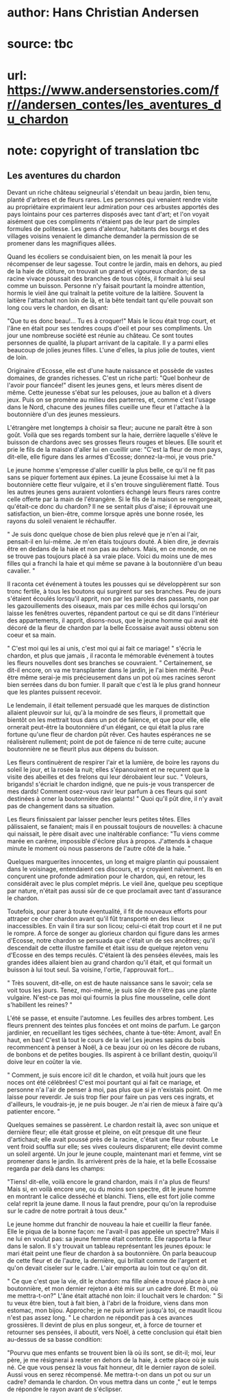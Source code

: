 # author: Hans Christian Andersen
# source: tbc
# url: https://www.andersenstories.com/fr//andersen_contes/les_aventures_du_chardon
# note: copyright of translation tbc

## Les aventures du chardon 

Devant un riche château seigneurial s'étendait un beau jardin, bien
tenu, planté d'arbres et de fleurs rares. Les personnes qui venaient
rendre visite au propriétaire exprimaient leur admiration pour ces
arbustes apportés des pays lointains pour ces parterres disposés avec
tant d'art; et l'on voyait aisément que ces compliments n'étaient pas
de leur part de simples formules de politesse. Les gens d'alentour,
habitants des bourgs et des villages voisins venaient le dimanche
demander la permission de se promener dans les magnifiques allées.

Quand les écoliers se conduisaient bien, on les menait là pour les
récompenser de leur sagesse. Tout contre le jardin, mais en dehors, au
pied de la haie de clôture, on trouvait un grand et vigoureux chardon;
de sa racine vivace poussait des branches de tous côtés, il formait à
lui seul comme un buisson. Personne n'y faisait pourtant la moindre
attention, hormis le vieil âne qui traînait la petite voiture de la
laitière. Souvent la laitière l'attachait non loin de là, et la bête
tendait tant qu'elle pouvait son long cou vers le chardon, en disant:

"Que tu es donc beau!... Tu es à croquer!" Mais le licou était trop
court, et l'âne en était pour ses tendres coups d'oeil et pour ses
compliments. Un jour une nombreuse société est réunie au château. Ce
sont toutes personnes de qualité, la plupart arrivant de la capitale. Il
y a parmi elles beaucoup de jolies jeunes filles. L'une d'elles, la
plus jolie de toutes, vient de loin.

Originaire d'Ecosse, elle est d'une haute naissance et possède de
vastes domaines, de grandes richesses. C'est un riche parti: "Quel
bonheur de l'avoir pour fiancée!" disent les jeunes gens, et leurs
mères disent de même. Cette jeunesse s'ébat sur les pelouses, joue au
ballon et à divers jeux. Puis on se promène au milieu des parterres, et,
comme c'est l'usage dans le Nord, chacune des jeunes filles cueille
une fleur et l'attache à la boutonnière d'un des jeunes messieurs.

L'étrangère met longtemps à choisir sa fleur; aucune ne paraît être à
son goût. Voilà que ses regards tombent sur la haie, derrière laquelle
s'élève le buisson de chardons avec ses grosses fleurs rouges et
bleues. Elle sourit et prie le fils de la maison d'aller lui en
cueillir une: "C'est la fleur de mon pays, dit-elle, elle figure dans
les armes d'Ecosse; donnez-la-moi, je vous prie."

Le jeune homme s'empresse d'aller cueillir la plus belle, ce qu'il ne
fit pas sans se piquer fortement aux épines. La jeune Ecossaise lui met
à la boutonnière cette fleur vulgaire, et il s'en trouve singulièrement
flatté. Tous les autres jeunes gens auraient volontiers échangé leurs
fleurs rares contre celle offerte par la main de l'étrangère. Si le
fils de la maison se rengorgeait, qu'était-ce donc du chardon? Il ne se
sentait plus d'aise; il éprouvait une satisfaction, un bien-être, comme
lorsque après une bonne rosée, les rayons du soleil venaient le
réchauffer.

" Je suis donc quelque chose de bien plus relevé que je n'en ai
l'air, pensait-il en lui-même. Je m'en étais toujours douté. A bien
dire, je devrais être en dedans de la haie et non pas au dehors. Mais,
en ce monde, on ne se trouve pas toujours placé à sa vraie place. Voici
du moins une de mes filles qui a franchi la haie et qui même se pavane à
la boutonnière d'un beau cavalier. "

Il raconta cet événement à toutes les pousses qui se développèrent sur
son tronc fertile, à tous les boutons qui surgirent sur ses branches.
Peu de jours s'étaient écoulés lorsqu'il apprit, non par les paroles
des passants, non par les gazouillements des oiseaux, mais par ces mille
échos qui lorsqu'on laisse les fenêtres ouvertes, répandent partout ce
qui se dit dans l'intérieur des appartements, il apprit, disons-nous,
que le jeune homme qui avait été décoré de la fleur de chardon par la
belle Ecossaise avait aussi obtenu son coeur et sa main.

" C'est moi qui les ai unis, c'est moi qui ai fait ce mariage! "
s'écria le chardon, et plus que jamais , il raconta le mémorable
événement à toutes les fleurs nouvelles dont ses branches se couvraient.
" Certainement, se dit-il encore, on va me transplanter dans le jardin,
je l'ai bien mérité. Peut-être même serai-je mis précieusement dans un
pot où mes racines seront bien serrées dans du bon fumier. Il paraît que
c'est là le plus grand honneur que les plantes puissent recevoir.

Le lendemain, il était tellement persuadé que les marques de distinction
allaient pleuvoir sur lui, qu'à la moindre de ses fleurs, il promettait
que bientôt on les mettrait tous dans un pot de faïence, et que pour
elle, elle ornerait peut-être la boutonnière d'un élégant, ce qui était
la plus rare fortune qu'une fleur de chardon pût rêver. Ces hautes
espérances ne se réalisèrent nullement; point de pot de faïence ni de
terre cuite; aucune boutonnière ne se fleurit plus aux dépens du
buisson.

Les fleurs continuèrent de respirer l'air et la lumière, de boire les
rayons du soleil le jour, et la rosée la nuit; elles s'épanouirent et
ne reçurent que la visite des abeilles et des frelons qui leur
dérobaient leur suc. " Voleurs, brigands! s'écriait le chardon
indigné, que ne puis-je vous transpercer de mes dards! Comment osez-vous
ravir leur parfum à ces fleurs qui sont destinées à orner la boutonnière
des galants! " Quoi qu'il pût dire, il n'y avait pas de changement
dans sa situation.

Les fleurs finissaient par laisser pencher leurs petites têtes. Elles
pâlissaient, se fanaient; mais il en poussait toujours de nouvelles: à
chacune qui naissait, le père disait avec une inaltérable confiance:
"Tu viens comme marée en carême, impossible d'éclore plus à propos.
J'attends à chaque minute le moment où nous passerons de l'autre côté
de la haie. "

Quelques marguerites innocentes, un long et maigre plantin qui
poussaient dans le voisinage, entendaient ces discours, et y croyaient
naïvement. Ils en conçurent une profonde admiration pour le chardon,
qui, en retour, les considérait avec le plus complet mépris. Le vieil
âne, quelque peu sceptique par nature, n'était pas aussi sûr de ce que
proclamait avec tant d'assurance le chardon.

Toutefois, pour parer à toute éventualité, il fit de nouveaux efforts
pour attraper ce cher chardon avant qu'il fût transporté en des lieux
inaccessibles. En vain il tira sur son licou; celui-ci était trop court
et il ne put le rompre. A force de songer au glorieux chardon qui figure
dans les armes d'Ecosse, notre chardon se persuada que c'était un de
ses ancêtres; qu'il descendait de cette illustre famille et était issu
de quelque rejeton venu d'Ecosse en des temps reculés. C'étaient là
des pensées élevées, mais les grandes idées allaient bien au grand
chardon qu'il était, et qui formait un buisson à lui tout seul. Sa
voisine, l'ortie, l'approuvait fort...

" Très souvent, dit-elle, on est de haute naissance sans le savoir;
cela se voit tous les jours. Tenez, moi-même, je suis sûre de n'être
pas une plante vulgaire. N'est-ce pas moi qui fournis la plus fine
mousseline, celle dont s'habillent les reines? "

L'été se passe, et ensuite l'automne. Les feuilles des arbres tombent.
Les fleurs prennent des teintes plus foncées et ont moins de parfum. Le
garçon jardinier, en recueillant les tiges séchées, chante à tue-tête:
Amont, aval! En haut, en bas! C'est là tout le cours de la vie! Les
jeunes sapins du bois recommencent à penser à Noël, à ce beau jour où on
les décore de rubans, de bonbons et de petites bougies. Ils aspirent à
ce brillant destin, quoiqu'il doive leur en coûter la vie.

" Comment, je suis encore ici! dit le chardon, et voilà huit jours que
les noces ont été célébrées! C'est moi pourtant qui ai fait ce mariage,
et personne n'a l'air de penser à moi, pas plus que si je n'existais
point. On me laisse pour reverdir. Je suis trop fier pour faire un pas
vers ces ingrats, et d'ailleurs, le voudrais-je, je ne puis bouger. Je
n'ai rien de mieux à faire qu'à patienter encore. "

Quelques semaines se passèrent. Le chardon restait là, avec son unique
et dernière fleur; elle était grosse et pleine, on eût presque dit une
fleur d'artichaut; elle avait poussé près de la racine, c'était une
fleur robuste. Le vent froid souffla sur elle; ses vives couleurs
disparurent; elle devint comme un soleil argenté. Un jour le jeune
couple, maintenant mari et femme, vint se promener dans le jardin. Ils
arrivèrent près de la haie, et la belle Ecossaise regarda par delà dans
les champs:

"Tiens! dit-elle, voilà encore le grand chardon, mais il n'a plus de
fleurs! Mais si, en voilà encore une, ou du moins son spectre, dit le
jeune homme en montrant le calice desséché et blanchi. Tiens, elle est
fort jolie comme cela! reprit la jeune dame. Il nous la faut prendre,
pour qu'on la reproduise sur le cadre de notre portrait à tous deux."

Le jeune homme dut franchir de nouveau la haie et cueillir la fleur
fanée. Elle le piqua de la bonne façon: ne l'avait-il pas appelée un
spectre? Mais il ne lui en voulut pas: sa jeune femme était contente.
Elle rapporta la fleur dans le salon. Il s'y trouvait un tableau
représentant les jeunes époux: le mari était peint une fleur de chardon
à sa boutonnière. On parla beaucoup de cette fleur et de l'autre, la
dernière, qui brillait comme de l'argent et qu'on devait ciseler sur
le cadre. L'air emporta au loin tout ce qu'on dit.

" Ce que c'est que la vie, dit le chardon: ma fille aînée a trouvé
place à une boutonnière, et mon dernier rejeton a été mis sur un cadre
doré. Et moi, où me mettra-t-on?" L'âne était attaché non loin: il
louchait vers le chardon: " Si tu veux être bien, tout à fait bien, à
l'abri de la froidure, viens dans mon estomac, mon bijou. Approche; je
ne puis arriver jusqu'à toi, ce maudit licou n'est pas assez long. "
Le chardon ne répondit pas à ces avances grossières. Il devint de plus
en plus songeur, et, à force de tourner et retourner ses pensées, il
aboutit, vers Noël, à cette conclusion qui était bien au-dessus de sa
basse condition:

"Pourvu que mes enfants se trouvent bien là où ils sont, se dit-il;
moi, leur père, je me résignerai à rester en dehors de la haie, à cette
place où je suis né. Ce que vous pensez là vous fait honneur, dit le
dernier rayon de soleil. Aussi vous en serez récompensé. Me mettra-t-on
dans un pot ou sur un cadre? demanda le chardon. On vous mettra dans un
conte ," eut le temps de répondre le rayon avant de s'éclipser.
